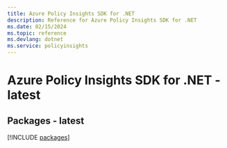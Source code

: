 ```yaml
---
title: Azure Policy Insights SDK for .NET
description: Reference for Azure Policy Insights SDK for .NET
ms.date: 02/15/2024
ms.topic: reference
ms.devlang: dotnet
ms.service: policyinsights
---
```

# Azure Policy Insights SDK for .NET - latest
## Packages - latest
[!INCLUDE [packages](policy-insights-index.md)]